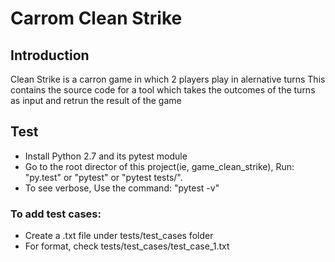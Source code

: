 # Carrom Clean Strike
## Introduction
Clean Strike is a carron game in which 2 players play in alernative turns 
This contains the source code for a tool which takes the outcomes of the turns as input and retrun the result of the game

## Test
- Install Python 2.7 and its pytest module
- Go to the root director of this project(ie, game_clean_strike), Run: "py.test" or "pytest" or "pytest tests/".
- To see verbose, Use the command: "pytest -v"
### To add test cases:
- Create a .txt file under tests/test_cases folder
- For format, check tests/test_cases/test_case_1.txt
